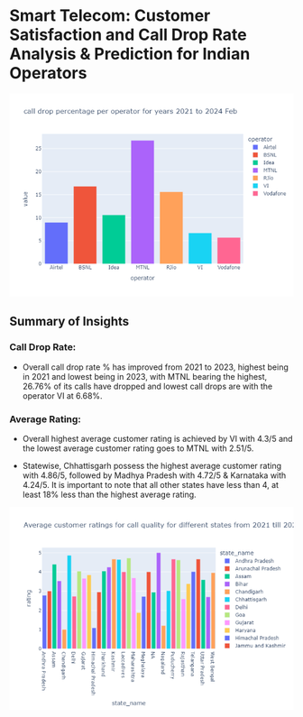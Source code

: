 # Smart Telecom: Customer Satisfaction and Call Drop Rate Analysis & Prediction for Indian Operators




![Customer Satisfaction](Plots/Overall%20call%20drop%20percentage%20for%20each%20operator.png)


## Summary of Insights

### Call Drop Rate:
- Overall call drop rate % has improved from 2021 to 2023, highest being in 2021 and lowest being in 2023, with MTNL bearing the highest, 26.76% of its calls have dropped and lowest call drops are with the operator VI at 6.68%.

### Average Rating:
- Overall highest average customer rating is achieved by VI with 4.3/5 and the lowest average customer rating goes to MTNL with 2.51/5.






- Statewise, Chhattisgarh possess the highest average customer rating with 4.86/5, followed by Madhya Pradesh with 4.72/5 & Karnataka with 4.24/5. It is important to note that all other states have less than 4, at least 18% less than the highest average rating.

![Customers](Plots/Average%20customer%20ratings%20for%20call%20quality%20for%20different%20states%20from%202021%20till%202024.png)
